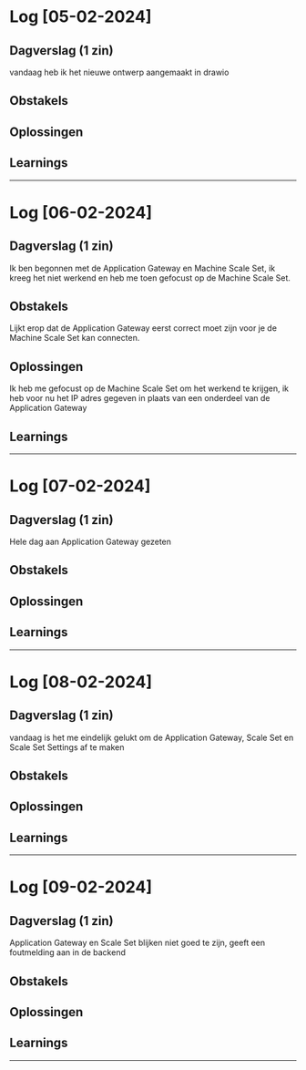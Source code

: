 # Log [05-02-2024]


## Dagverslag (1 zin)

vandaag heb ik het nieuwe ontwerp aangemaakt in drawio


## Obstakels


## Oplossingen


## Learnings


---

# Log [06-02-2024]


## Dagverslag (1 zin)

Ik ben begonnen met de Application Gateway en Machine Scale Set,  ik kreeg het niet werkend en heb me toen gefocust op de Machine Scale Set.


## Obstakels

Lijkt erop dat de Application Gateway eerst correct moet zijn voor je de Machine Scale Set kan connecten.

## Oplossingen

Ik heb me gefocust op de Machine Scale Set om het werkend te krijgen, ik heb voor nu het IP adres gegeven in plaats van een onderdeel van de Application Gateway

## Learnings


---

# Log [07-02-2024]


## Dagverslag (1 zin)

Hele dag aan Application Gateway gezeten


## Obstakels


## Oplossingen


## Learnings


---

# Log [08-02-2024]


## Dagverslag (1 zin)

vandaag is het me eindelijk gelukt om de Application Gateway, Scale Set en Scale Set Settings af te maken


## Obstakels


## Oplossingen


## Learnings


---

# Log [09-02-2024]


## Dagverslag (1 zin)

Application Gateway en Scale Set blijken niet goed te zijn, geeft een foutmelding aan in de backend


## Obstakels


## Oplossingen


## Learnings


---